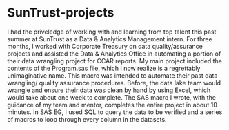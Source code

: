 # SunTrust-projects
I had the priveledge of working with and learning from top talent this past summer at SunTrust as a Data & Analytics Management intern.
For three months, I worked with Corporate Treasury on data quality/assurance projects and assisted the Data & Analytics Office
in automating a portion of their data wrangling project for CCAR reports. 
My main project included the contents of the Program.sas file, which I now realize is a regrettably unimaginative name. This macro
was intended to automate their past data wrangling/ quality assurance procedures. Before, the data lake team would wrangle and ensure 
their data was clean by hand by using Excel, which would take about one week to complete. The SAS macro I wrote, with the guidance of my 
team and mentor, completes the entire project in about 10 minutes. In SAS EG, I used SQL to query the data to be verified and a series of macros 
to loop through every column in the datasets. 
